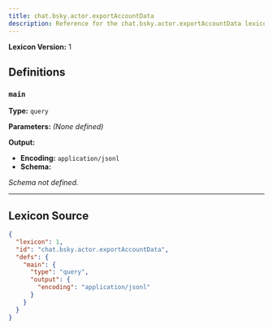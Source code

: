 ```yaml
---
title: chat.bsky.actor.exportAccountData
description: Reference for the chat.bsky.actor.exportAccountData lexicon
---
```

**Lexicon Version:** 1

## Definitions

<a name="main"></a>
### `main`

**Type:** `query`

**Parameters:** _(None defined)_

**Output:**

- **Encoding:** `application/jsonl`
- **Schema:**

_Schema not defined._

---

## Lexicon Source
```json
{
  "lexicon": 1,
  "id": "chat.bsky.actor.exportAccountData",
  "defs": {
    "main": {
      "type": "query",
      "output": {
        "encoding": "application/jsonl"
      }
    }
  }
}
```
